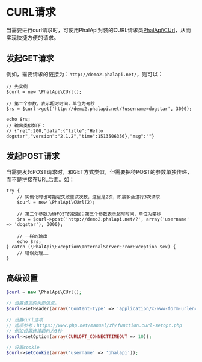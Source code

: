 # CURL请求

当需要进行curl请求时，可使用PhalApi封装的CURL请求类[PhalApi\CUrl](https://github.com/phalapi/kernal/blob/master/src/CUrl.php)，从而实现快捷方便的请求。  

## 发起GET请求

例如，需要请求的链接为：```http://demo2.phalapi.net/```，则可以：  

```
// 先实例
$curl = new \PhalApi\CUrl();

// 第二个参数，表示超时时间，单位为毫秒
$rs = $curl->get('http://demo2.phalapi.net/?username=dogstar', 3000);

echo $rs;
// 输出类似如下：
// {"ret":200,"data":{"title":"Hello dogstar","version":"2.1.2","time":1513506356},"msg":""}
```

## 发起POST请求

当需要发起POST请求时，和GET方式类似，但需要把待POST的参数单独传递，而不是拼接在URL后面。如： 
```
try {
    // 实例化时也可指定失败重试次数，这里是2次，即最多会进行3次请求
    $curl = new \PhalApi\CUrl(2);

    // 第二个参数为待POST的数据；第三个参数表示超时时间，单位为毫秒
    $rs = $curl->post('http://demo2.phalapi.net/?', array('username' => 'dogstar'), 3000);

    // 一样的输出
    echo $rs;
} catch (\PhalApi\Exception\InternalServerErrorException $ex) {
    // 错误处理……
}
```

## 高级设置

```php
$curl = new \PhalApi\CUrl();

// 设置请求的头部信息。  
$curl->setHeader(array('Content-Type' => 'application/x-www-form-urlencoded'));

// 设置curl选项
// 选项参考：https://www.php.net/manual/zh/function.curl-setopt.php
// 例如设置连接超时为3秒
$curl->setOption(array(CURLOPT_CONNECTTIMEOUT => 10));

// 设置cookie
$curl->setCookie(array('username' => 'phalapi'));
```



